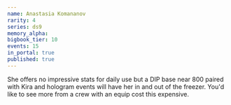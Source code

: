 ```yaml
---
name: Anastasia Komananov
rarity: 4
series: ds9
memory_alpha:
bigbook_tier: 10
events: 15
in_portal: true
published: true
---
```


She offers no impressive stats for daily use but a DIP base near 800 paired with Kira and hologram events will have her in and out of the freezer. You'd like to see more from a crew with an equip cost this expensive.
